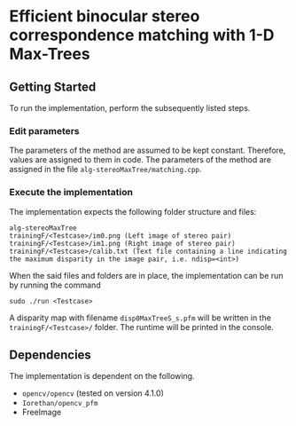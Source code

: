 # Efficient binocular stereo correspondence matching with 1-D Max-Trees

## Getting Started

To run the implementation, perform the subsequently listed steps.

### Edit parameters

The parameters of the method are assumed to be kept constant. Therefore, values are assigned to them in code. 
The parameters of the method are assigned in the file `alg-stereoMaxTree/matching.cpp`.

### Execute the implementation

The implementation expects the following folder structure and files:

```
alg-stereoMaxTree
trainingF/<Testcase>/im0.png (Left image of stereo pair)
trainingF/<Testcase>/im1.png (Right image of stereo pair)
trainingF/<Testcase>/calib.txt (Text file containing a line indicating the maximum disparity in the image pair, i.e. ndisp=<int>)

```

When the said files and folders are in place, the implementation can be run by running the command

```
sudo ./run <Testcase>
```

A disparity map with filename ``disp0MaxTreeS_s.pfm`` will be written in the ``trainingF/<Testcase>/`` folder. 
The runtime will be printed in the console.

## Dependencies

The implementation is dependent on the following.

* ``opencv/opencv`` (tested on version 4.1.0)
* ``Iorethan/opencv_pfm``
* FreeImage
